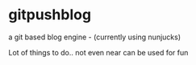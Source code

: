 # gitpushblog
a git based blog engine - (currently using nunjucks)

Lot of things to do.. not even near can be used for fun

